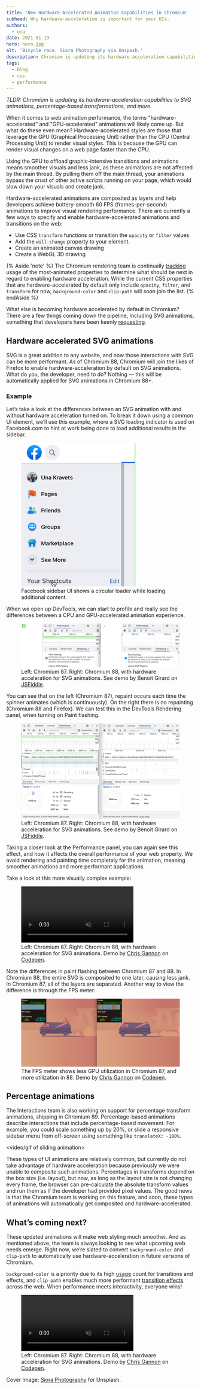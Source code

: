 ```yaml
---
title: 'New Hardware-Accelerated Animation Capabilities in Chromium'
subhead: Why hardware-acceleration is important for your UIs.
authors:
  - una
date: 2021-01-19
hero: hero.jpg
alt: 'Bicycle race. Siora Photography via Unspash.'
description: Chromium is updating its hardware-acceleration capabilities to SVG animations, percentage-based transformations, clip-path, background images, and more.
tags:
  - blog
  - css
  - performance
---
```


*TLDR: Chromium is updating its hardware-acceleration capabilities to SVG animations,
percentage-based transformations, and more.*

When it comes to web animation performance, the terms "hardware-accelerated" and "GPU-accelerated"
animations will likely come up. But what do these even mean? Hardware-accelerated styles are those
that leverage the GPU (Graphical Processing Unit) rather than the CPU (Central Processing Unit) to
render visual styles. This is because the GPU can render visual changes on a web page faster than
the CPU. 

Using the GPU to offload graphic-intensive transitions and animations means smoother visuals and
less jank, as these animations are not affected by the main thread. By pulling them off the main
thread, your animations bypass the crust of other active scripts running on your page, which would
slow down your visuals and create jank. 

Hardware-accelerated animations are composited as layers and help developers achieve buttery-smooth
60 FPS (frames-per-second) animations to improve visual rendering performance. There are currently a
few ways to specify and enable hardware-accelerated animations and transitions on the web:

- Use CSS `transform` functions or transition the `opacity` or `filter` values
- Add the `will-change` property to your element.
- Create an animated canvas drawing
- Create a WebGL 3D drawing

{% Aside 'note' %} The Chromium rendering team is continually
[tracking](https://chromestatus.com/metrics/css/animated)  usage of the most-animated properties to
determine what should be next in regard to enabling hardware acceleration. While the current CSS
properties that are hardware-accelerated by default only include `opacity`, `filter`, and
`transform` for now, `background-color` and `clip-path` will soon join the list. {% endAside %}

What else is becoming hardware accelerated by default in Chromium? There are a few things coming
down the pipeline, including SVG animations, something that developers have been keenly
[requesting](https://codepen.io/chrisgannon/full/WvJMXP).

## Hardware accelerated SVG animations

SVG is a great addition to any website, and now those interactions with SVG can be more performant.
As of Chromium 88, Chromium will join the likes of Firefox to enable hardware-acceleration by
default on SVG animations. What do you, the developer, need to do? Nothing — this will be
automatically applied for SVG animations in Chromium 88+.

### Example

Let’s take a look at the differences between an SVG animation with and without hardware acceleration
turned on. To break it down using a common UI element, we’ll use this example, where a SVG loading
indicator is used on Facebook.com to hint at work being done to load additional results in the
sidebar.

<figure class="w-figure">
  <img src="./fbsidebar.gif" alt="Facebook sidebar UI">
  <figcaption class="w-figcaption">Facebook sidebar UI shows a circular loader while loading additional content.</figcaption>
</figure>

When we open up DevTools, we can start to profile and really see the differences between a CPU and
GPU-accelerated animation experience.

<figure class="w-figure">
  <img src="./fbsidebar-perf.png" alt="Performance panel with paint flashing turned on">
  <figcaption class="w-figcaption">Left: Chromium 87. Right: Chromium 88, with hardware acceleration for SVG animations. See demo by Benoit Girard on <a href="https://jsfiddle.net/hydhaval/0pnot2sx/144/">JSFiddle</a>.</figcaption>
</figure>

You can see that on the left (Chromium 87), repaint occurs each time the spinner animates (which is
continuously). On the right there is no repainting (Chromium 88 and Firefox). We can test this in
the DevTools Rendering panel, when turning on Paint flashing.

<figure class="w-figure">
  <img src="./fbsidebar-perf2.png" alt="Performance panel showing rendering">
  <figcaption class="w-figcaption">Left: Chromium 87. Right: Chromium 88, with hardware acceleration for SVG animations. See demo by Benoit Girard on <a href="https://jsfiddle.net/hydhaval/0pnot2sx/144/">JSFiddle</a>.</figcaption>
</figure>

Taking a closer look at the Performance panel, you can again see this effect, and how it affects the
overall performance of your web property. We avoid rendering and painting time completely for the
animation, meaning smoother animations and more performant applications.

Take a look at this more visually complex example:

<figure class="w-figure">
  <video controls autoplay loop muted playsinline>
    <source src="https://storage.googleapis.com/web-dev-assets/hardware-accel-animations/Kapture%202021-01-08%20at%2012.30.38.mp4" type="video/mp4">
  </video>
  <figcaption class="w-figcaption">Left: Chromium 87. Right: Chromium 88, with hardware acceleration for SVG animations. Demo by <a href="">Chris Gannon</a> on <a href="https://codepen.io/chrisgannon/full/PzRWNO">Codepen</a>. </figcaption>
</figure>

Note the differences in paint flashing between Chromium 87 and 88. In Chromium 88, the entire SVG is
composited to one later, causing less jank. In Chromium 87, all of the layers are separated. Another
way to view the difference is through the FPS meter:

<figure class="w-figure">
  <img src="./gannon-ex.png" alt="Paint meter showing changes on animated demo">
  <figcaption class="w-figcaption">The FPS meter shows less GPU utilization in Chromium 87, and more utilization in 88. Demo by <a href="">Chris Gannon</a> on <a href="https://codepen.io/chrisgannon/full/PzRWNO">Codepen</a>. </figcaption>
</figure>

## Percentage animations

The Interactions team is also working on support for percentage transform animations, shipping in
Chromium 89. Percentage-based animations describe interactions that include percentage-based
movement. For example, you could scale something up by 20%, or slide a responsive sidebar menu from
off-screen using something like `translateX: -100%`. 

<video/gif of sliding animation>

These types of UI animations are relatively common, but currently do not take advantage of hardware
acceleration because previously we were unable to composite such animations. Percentages in
transforms depend on the box size (i.e. layout), but now, as long as the layout size is not changing
every frame, the browser can pre-calculate the absolute transform values and run them as if the
developer had provided pixel values. The good news is that the Chromium team is working on this
feature,  and soon, these types of animations will automatically get composited and
hardware-accelerated.

## What’s coming next?

These updated animations will make web styling much smoother. And as mentioned above, the team is
always looking to see what upcoming web needs emerge. Right now, we’re slated to convert
`background-color` and `clip-path` to automatically use hardware-acceleration in future versions of
Chromium.

`background-color` is a priority due to its high
[usage](https://chromestatus.com/metrics/css/timeline/animated/24) count for transitions and
effects, and `clip-path` enables much  more performant [transition
effects](https://transition.style/)  across the web. When performance meets interactivity, everyone
wins!

<figure class="w-figure">
  <video controls autoplay loop muted playsinline>
    <source src="https://storage.googleapis.com/web-dev-assets/hardware-accel-animations/Kapture%202021-01-07%20at%2017.55.00.mp4" type="video/mp4">
  </video>
  <figcaption class="w-figcaption">Left: Chromium 87. Right: Chromium 88, with hardware acceleration for SVG animations. Demo by <a href="">Chris Gannon</a> on <a href="https://codepen.io/chrisgannon/full/PzRWNO">Codepen</a>. </figcaption>
</figure>


Cover Image: [Siora Photography](https://unsplash.com/photos/DhoCVkssJjs) for Unsplash.